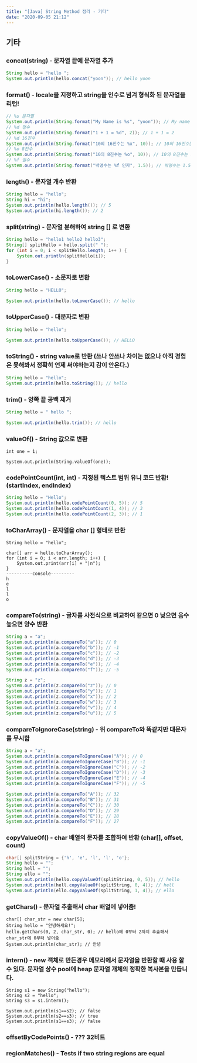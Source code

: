```yaml
---
title: "[Java] String Method 정리 - 기타"
date: "2020-09-05 21:12"
---
```


## 기타

### concat(string) - 문자열 끝에 문자열 추가

```java
String hello = "hello ";
System.out.println(hello.concat("yoon")); // hello yoon
```

### format() - locale을 지정하고 string을 인수로 넘겨 형식화 된 문자열을 리턴!

```java
// %s 문자열
System.out.println(String.format("My Name is %s", "yoon")); // My name is yoon
// %d 정수
System.out.println(String.format("1 + 1 = %d", 2)); // 1 + 1 = 2
// %d 16진수
System.out.println(String.format("10의 16진수는 %x", 10)); // 10의 16진수는 a
// %o 8진수
System.out.println(String.format("10의 8진수는 %o", 10)); // 10의 8진수는 12
// %f 실수
System.out.println(String.format("박명수는 %f 인자", 1.5)); // 박명수는 1.500000 인자
```

### length() - 문자열 개수 반환

```java
String hello = "hello";
String hi = "hi";
System.out.println(hello.length()); // 5
System.out.println(hi.length()); // 2
```

### split(string) - 문자열 분해하여 string \[\] 로 변환

```java
String hello = "hello1 hello2 hello3";
String[] splitHello = hello.split(" ");
for (int i = 0; i < splitHello.length; i++ ) {
    System.out.println(splitHello[i]);
}
```

### toLowerCase() - 소문자로 변환

```java
String hello = "HELLO";

System.out.println(hello.toLowerCase()); // hello
```

### toUpperCase() - 대문자로 변환

```java
String hello = "hello";

System.out.println(hello.toUpperCase()); // HELLO
```

### toString() - string value로 반환 (쓰나 안쓰나 차이는 없으나 아직 경험은 못해봐서 정확히 언제 써야하는지 감이 안온다.)

```java
String hello = "hello";
System.out.println(hello.toString()); // hello
```

### trim() - 양쪽 끝 공백 제거

```java
String hello = " hello ";

System.out.println(hello.trim()); // hello
```

### valueOf() - String 값으로 변환

```
int one = 1;

System.out.println(String.valueOf(one));
```

### codePointCount(int, int) - 지정된 텍스트 범위 유니 코드 반환! (startIndex, endIndex)

```java
String hello = "Hello";
System.out.println(hello.codePointCount(0, 5)); // 5
System.out.println(hello.codePointCount(1, 4)); // 3
System.out.println(hello.codePointCount(2, 3)); // 1
```

### toCharArray() - 문자열을 char \[\] 형태로 반환

```
String hello = "hello";

char[] arr = hello.toCharArray();
for (int i = 0; i < arr.length; i++) {
    System.out.print(arr[i] + "|n");
}
----------console---------
h
e
l
l
o
```

### compareTo(string) - 글자를 사전식으로 비교하여 같으면 0 낮으면 음수 높으면 양수 반환

```java
String a = "a";
System.out.println(a.compareTo("a")); // 0
System.out.println(a.compareTo("b")); // -1
System.out.println(a.compareTo("c")); // -2
System.out.println(a.compareTo("d")); // -3
System.out.println(a.compareTo("e")); // -4
System.out.println(a.compareTo("f")); // -5

String z = "z";
System.out.println(z.compareTo("z")); // 0
System.out.println(z.compareTo("y")); // 1
System.out.println(z.compareTo("x")); // 2
System.out.println(z.compareTo("w")); // 3
System.out.println(z.compareTo("v")); // 4
System.out.println(z.compareTo("u")); // 5
```

### compareToIgnoreCase(string) - 위 compareTo와 똑같지만 대문자를 무시함

```java
String a = "a";
System.out.println(a.compareToIgnoreCase("A")); // 0
System.out.println(a.compareToIgnoreCase("B")); // -1
System.out.println(a.compareToIgnoreCase("C")); // -2
System.out.println(a.compareToIgnoreCase("D")); // -3
System.out.println(a.compareToIgnoreCase("E")); // -4
System.out.println(a.compareToIgnoreCase("F")); // -5

System.out.println(a.compareTo("A")); // 32
System.out.println(a.compareTo("B")); // 31
System.out.println(a.compareTo("C")); // 30
System.out.println(a.compareTo("D")); // 29
System.out.println(a.compareTo("E")); // 28
System.out.println(a.compareTo("F")); // 27
```

### copyValueOf() - char 배열의 문자를 조합하여 반환 (char\[\], offset, count)

```java
char[] splitString = {'h', 'e', 'l', 'l', 'o'};
String hello = "";
String hell = "";
String ello = "";
System.out.println(hello.copyValueOf(splitString, 0, 5)); // hello
System.out.println(hell.copyValueOf(splitString, 0, 4)); // hell
System.out.println(ello.copyValueOf(splitString, 1, 4)); // ello
```

### getChars() - 문자열 추출해서 char 배열에 넣어줌!

```
char[] char_str = new char[5];
String hello = "안녕하세요!";
hello.getChars(0, 2, char_str, 0); // hello에 0부터 2까지 추출해서 char_str에 0부터 넣어줌
System.out.println(char_str); // 안녕
```

### intern() - new 객체로 만든경우 메모리에서 문자열을 반환할 때 사용 할 수 있다. 문자열 상수 pool에 heap 문자열 개체의 정확한 복사본을 만듭니다.

```
String s1 = new String("hello");
String s2 = "hello";
String s3 = s1.intern();

System.out.println(s1==s2); // false
System.out.println(s2==s3); // true
System.out.println(s1==s3); // false
```

### offsetByCodePoints() - ??? 32비트

### regionMatches() - Tests if two string regions are equal